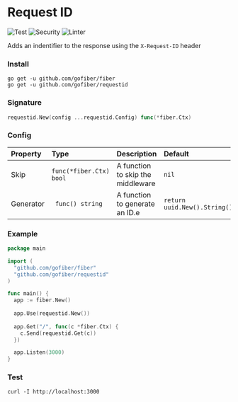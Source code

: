 # Request ID

![Test](https://github.com/gofiber/requestid/workflows/Test/badge.svg)
![Security](https://github.com/gofiber/requestid/workflows/Security/badge.svg)
![Linter](https://github.com/gofiber/requestid/workflows/Linter/badge.svg)

Adds an indentifier to the response using the `X-Request-ID` header

### Install
```
go get -u github.com/gofiber/fiber
go get -u github.com/gofiber/requestid
```

### Signature
```go
requestid.New(config ...requestid.Config) func(*fiber.Ctx)
```

### Config
| Property | Type | Description | Default |
| :--- | :--- | :--- | :--- |
| Skip | `func(*fiber.Ctx) bool` | A function to skip the middleware | `nil` |
| Generator | ` func() string` | A function to generate an ID.e | `return uuid.New().String()` |

### Example
```go
package main

import (
  "github.com/gofiber/fiber"
  "github.com/gofiber/requestid"
)

func main() {
  app := fiber.New()
  
  app.Use(requestid.New())
  
  app.Get("/", func(c *fiber.Ctx) {
    c.Send(requestid.Get(c))
  })

  app.Listen(3000)
}
```
### Test
```curl
curl -I http://localhost:3000
```
